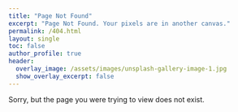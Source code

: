 ```yaml
---
title: "Page Not Found"
excerpt: "Page Not Found. Your pixels are in another canvas."
permalink: /404.html
layout: single
toc: false
author_profile: true
header:
  overlay_image: /assets/images/unsplash-gallery-image-1.jpg
  show_overlay_excerpt: false
---
```


Sorry, but the page you were trying to view does not exist.

<script>
  var GOOG_FIXURL_LANG = 'en';
  var GOOG_FIXURL_SITE = 'https://xlffm3.github.io'
</script>
<script src="https://linkhelp.clients.google.com/tbproxy/lh/wm/fixurl.js">
</script>
